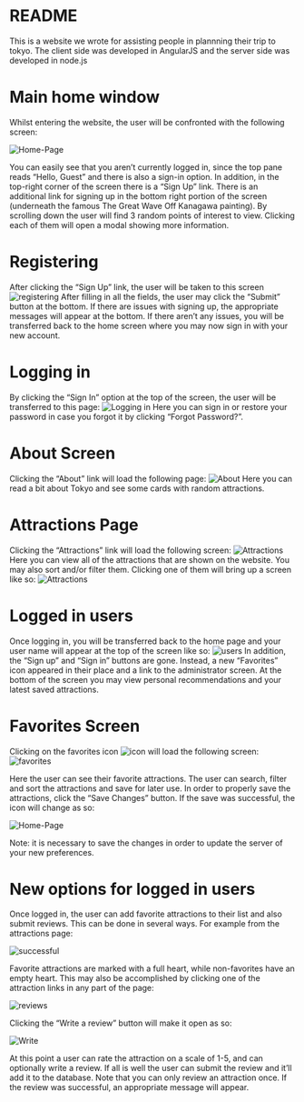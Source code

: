 # README #

This is a website we wrote for assisting people in plannning their trip to tokyo. The client side was developed in AngularJS and the server side was developed in node.js

# Main home window

Whilst entering the website, the user will be confronted with the following screen:

![Home-Page](https://github.com/Tomer-Shahar/Tokyo-Guide/blob/master/client/resources/images/homepage.PNG?raw=true)

You can easily see that you aren’t currently logged in, since the top pane reads “Hello, Guest” and there is also a sign-in option. In addition, in the top-right corner of the screen there is a “Sign Up” link. There is an additional link for signing up in the bottom right portion of the screen (underneath the famous The Great Wave Off Kanagawa painting). 
By scrolling down the user will find 3 random points of interest to view. Clicking each of them will open a modal showing more information.

# Registering

After clicking the “Sign Up” link, the user will be taken to this screen
![registering](https://github.com/Tomer-Shahar/Tokyo-Guide/blob/master/client/resources/images/Registering.png?raw=true)
After filling in all the fields, the user may click the “Submit” button at the bottom. If there are issues with signing up, the appropriate messages will appear at the bottom. If there aren’t any issues, you will be transferred back to the home screen where you may now sign in with your new account.

# Logging in
By clicking the “Sign In” option at the top of the screen, the user will be transferred to this page:
![Logging in](https://github.com/Tomer-Shahar/Tokyo-Guide/blob/master/client/resources/images/loggingin.png?raw=true)
Here you can sign in or restore your password in case you forgot it by clicking “Forgot Password?”.

# About Screen
Clicking the “About” link will load the following page:
![About](https://github.com/Tomer-Shahar/Tokyo-Guide/blob/master/client/resources/images/about.png?raw=true)
Here you can read a bit about Tokyo and see some cards with random attractions.

# Attractions Page
Clicking the “Attractions” link will load the following screen:
![Attractions](https://github.com/Tomer-Shahar/Tokyo-Guide/blob/master/client/resources/images/attractions.png?raw=true)
Here you can view all of the attractions that are shown on the website. You may also sort and/or filter them. Clicking one of them will bring up a screen like so:
![Attractions](https://github.com/Tomer-Shahar/Tokyo-Guide/blob/master/client/resources/images/attractions2.png?raw=true)

# Logged in users
Once logging in, you will be transferred back to the home page and your user name will appear at the top of the screen like so:
![users](https://github.com/Tomer-Shahar/Tokyo-Guide/blob/master/client/resources/images/users.png?raw=true)
In addition, the “Sign up” and “Sign in” buttons are gone. Instead, a new “Favorites” icon appeared in their place and a link to the administrator screen. At the bottom of the screen you may view personal recommendations and your latest saved attractions. 

# Favorites Screen
Clicking on the favorites icon 
![icon](https://github.com/Tomer-Shahar/Tokyo-Guide/blob/master/client/resources/images/icon.png?raw=true)
will load the following screen:
![favorites](https://github.com/Tomer-Shahar/Tokyo-Guide/blob/master/client/resources/images/favorites.png?raw=true)

Here the user can see their favorite attractions. The user can search, filter and sort the attractions and save for later use. In order to properly save the attractions, click the “Save Changes” button. If the save was successful, the icon will change as so:

![Home-Page](https://github.com/Tomer-Shahar/Tokyo-Guide/blob/master/client/resources/images/homepage.png?raw=true)

Note: it is necessary to save the changes in order to update the server of your new preferences.

# New options for logged in users
Once logged in, the user can add favorite attractions to their list and also submit reviews. This can be done in several ways. For example from the attractions page:

![successful](https://github.com/Tomer-Shahar/Tokyo-Guide/blob/master/client/resources/images/successful.png?raw=true)

Favorite attractions are marked with a full heart, while non-favorites have an empty heart.
This may also be accomplished by clicking one of the attraction links in any part of the page:

![reviews](https://github.com/Tomer-Shahar/Tokyo-Guide/blob/master/client/resources/images/reviews.png?raw=true)

Clicking the “Write a review” button will make it open as so:

![Write](https://github.com/Tomer-Shahar/Tokyo-Guide/blob/master/client/resources/images/write.png?raw=true)

At this point a user can rate the attraction on a scale of 1-5, and can optionally write a review. If all is well the user can submit the review and it’ll add it to the database. Note that you can only review an attraction once. If the review was successful, an appropriate message will appear.
